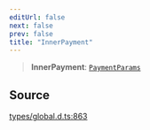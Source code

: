 ```yaml
---
editUrl: false
next: false
prev: false
title: "InnerPayment"
---
```


> **InnerPayment**: [`PaymentParams`](../interfaces/PaymentParams.md)

## Source

[types/global.d.ts:863](https://github.com/algorandfoundation/tealscript/blob/18ba30a9/types/global.d.ts#L863)
